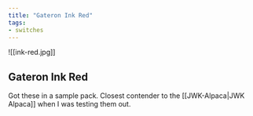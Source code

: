 ```yaml
---
title: "Gateron Ink Red"
tags:
- switches
---
```


![[ink-red.jpg]]

## Gateron Ink Red

Got these in a sample pack. Closest contender to the [[JWK-Alpaca|JWK Alpaca]] when I was testing them out.
